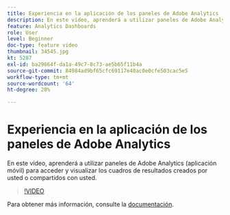 ```yaml
---
title: Experiencia en la aplicación de los paneles de Adobe Analytics
description: En este vídeo, aprenderá a utilizar paneles de Adobe Analytics (aplicación móvil) para acceder y visualizar los cuadros de resultados creados por usted o compartidos con usted.
feature: Analytics Dashboards
role: User
level: Beginner
doc-type: feature video
thumbnail: 34545.jpg
kt: 5287
exl-id: ba29664f-da1a-49c7-8c73-ae5b65f11b4a
source-git-commit: 84984ad9bf65cfc69117e40ac0e0cfe503cac5e5
workflow-type: tm+mt
source-wordcount: '64'
ht-degree: 28%

---
```


# Experiencia en la aplicación de los paneles de Adobe Analytics

En este vídeo, aprenderá a utilizar paneles de Adobe Analytics (aplicación móvil) para acceder y visualizar los cuadros de resultados creados por usted o compartidos con usted.

>[!VIDEO](https://video.tv.adobe.com/v/34545/?quality=12&learn=on)

Para obtener más información, consulte la [documentación](https://experienceleague.adobe.com/docs/analytics/analyze/mobapp/home.html?lang=es).
